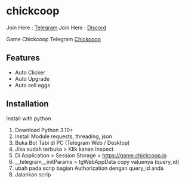 # chickcoop

Join Here : [Telegram](https://t.me/apsstudiotech)
Join Here : [Discord](https://discord.gg/N9caefVJ7F)

Game Chickcoop Telegram [Chickcoop](https://t.me/chickcoopofficial_bot/chickcoop?startapp=ref_1330939241)

## Features
- Auto Clicker
- Auto Upgrade
- Auto sell eggs

## Installation
Install with python
1. Download Python 3.10+
2. Install Module requests, threading, json
3. Buka Bot Tabi di PC (Telegram Web / Desktop)
4. Jika sudah terbuka > Klik kanan Inspect
5. Di Application > Session Storage > https://game.chickcoop.io
6. __telegram__initParams > tgWebAppData copy valuenya (query_id)
7. ubah pada scrip bagian Authorization dengan query_id anda
8. Jalankan scrip
